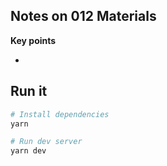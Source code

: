 ## Notes on 012 Materials

**Key points**

-

## Run it

```bash
# Install dependencies
yarn

# Run dev server
yarn dev
```
